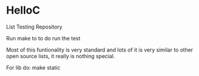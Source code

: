 # HelloC

List Testing Repository

Run make to to do run the test

Most of this funtionality is very standard and lots of it is very similar to other open source lists, it really is nothing special.

For lib do:
make static